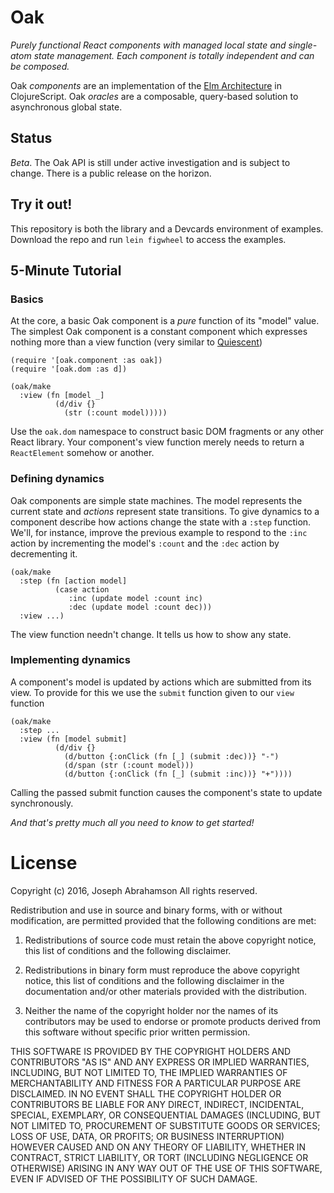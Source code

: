 
# Oak

*Purely functional React components with managed local state and single-atom 
 state management. Each component is totally independent and can be composed.*
 
Oak *components* are an implementation of the 
[Elm Architecture](http://guide.elm-lang.org/architecture/index.html)
in ClojureScript. Oak *oracles* are a composable, query-based solution to 
asynchronous global state.

## Status

*Beta*. The Oak API is still under active investigation and is subject 
to change. There is a public release on the horizon.

## Try it out!

This repository is both the library and a Devcards environment of 
examples. Download the repo and run `lein figwheel` to access the 
examples.

## 5-Minute Tutorial

### Basics

At the core, a basic Oak component is a *pure* function of its "model" value. 
The simplest Oak component is a constant component which expresses nothing 
more than a view function (very similar to 
[Quiescent](https://github.com/levand/quiescent))

```
(require '[oak.component :as oak])
(require '[oak.dom :as d])

(oak/make
  :view (fn [model _] 
          (d/div {} 
            (str (:count model)))))
```

Use the `oak.dom` namespace to construct basic DOM fragments or any other 
React library. Your component's view function merely needs to return a 
`ReactElement` somehow or another.

### Defining dynamics

Oak components are simple state machines. The model represents the current 
state and *actions* represent state transitions. To give dynamics to a 
component describe how actions change the state with a `:step` function. 
We'll, for instance, improve the previous example to respond to the `:inc` 
action by incrementing the model's `:count` and the `:dec` action by 
decrementing it.

```
(oak/make
  :step (fn [action model] 
          (case action
             :inc (update model :count inc)
             :dec (update model :count dec)))
  :view ...)
```

The view function needn't change. It tells us how to show any state.

### Implementing dynamics

A component's model is updated by actions which are submitted from its view. 
To provide for this we use the `submit` function given to our `view` function

```
(oak/make
  :step ... 
  :view (fn [model submit]
          (d/div {} 
            (d/button {:onClick (fn [_] (submit :dec))} "-")
            (d/span (str (:count model)))
            (d/button {:onClick (fn [_] (submit :inc))} "+"))))
```

Calling the passed submit function causes the component's state to update 
synchronously.

*And that's pretty much all you need to know to get started!*

# License

Copyright (c) 2016, Joseph Abrahamson
All rights reserved.

Redistribution and use in source and binary forms, with or without 
modification, are permitted provided that the following conditions are 
met:

1. Redistributions of source code must retain the above copyright 
   notice, this list of conditions and the following disclaimer.

2. Redistributions in binary form must reproduce the above copyright 
   notice, this list of conditions and the following disclaimer in the 
   documentation and/or other materials provided with the distribution.

3. Neither the name of the copyright holder nor the names of its 
   contributors may be used to endorse or promote products derived from 
   this software without specific prior written permission.

THIS SOFTWARE IS PROVIDED BY THE COPYRIGHT HOLDERS AND CONTRIBUTORS "AS 
IS" AND ANY EXPRESS OR IMPLIED WARRANTIES, INCLUDING, BUT NOT LIMITED 
TO, THE IMPLIED WARRANTIES OF MERCHANTABILITY AND FITNESS FOR A 
PARTICULAR PURPOSE ARE DISCLAIMED. IN NO EVENT SHALL THE COPYRIGHT 
HOLDER OR CONTRIBUTORS BE LIABLE FOR ANY DIRECT, INDIRECT, INCIDENTAL, 
SPECIAL, EXEMPLARY, OR CONSEQUENTIAL DAMAGES (INCLUDING, BUT NOT LIMITED 
TO, PROCUREMENT OF SUBSTITUTE GOODS OR SERVICES; LOSS OF USE, DATA, OR 
PROFITS; OR BUSINESS INTERRUPTION) HOWEVER CAUSED AND ON ANY THEORY OF 
LIABILITY, WHETHER IN CONTRACT, STRICT LIABILITY, OR TORT (INCLUDING 
NEGLIGENCE OR OTHERWISE) ARISING IN ANY WAY OUT OF THE USE OF THIS 
SOFTWARE, EVEN IF ADVISED OF THE POSSIBILITY OF SUCH DAMAGE.
